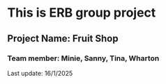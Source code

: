 # This is ERB group project

## Project Name: Fruit Shop

### Team member: Minie, Sanny, Tina, Wharton

Last update: 16/1/2025
